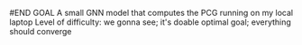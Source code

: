   #END GOAL
  A small GNN model that computes the PCG running on my local laptop 
  Level of difficulty: we gonna see; it's doable
  optimal goal; everything should converge 
